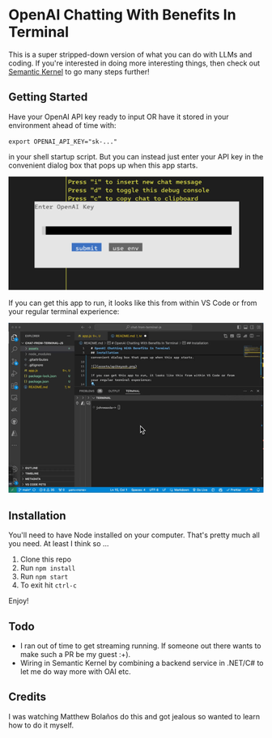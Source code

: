 # OpenAI Chatting With Benefits In Terminal

This is a super stripped-down version of what you can do with LLMs and coding. If you're interested in doing more interesting things, then check out [Semantic Kernel](https://github.com/microsoft/semantic-kernel) to go many steps further!

## Getting Started

Have your OpenAI API key ready to input OR have it stored in your environment ahead of time with:

`export OPENAI_API_KEY="sk-..."` 

in your shell startup script. But you can instead just enter your API key in the convenient dialog box that pops up when this app starts.

![](assets/apikeyask.png)

If you can get this app to run, it looks like this from within VS Code or from your regular terminal experience:

![](assets/quickdemo.gif)

## Installation

You'll need to have Node installed on your computer. That's pretty much all you need. At least I think so ...

1. Clone this repo
2. Run `npm install`
3. Run `npm start`
4. To exit hit `ctrl-c`

Enjoy!

## Todo

* I ran out of time to get streaming running. If someone out there wants to make such a PR be my guest :+).
* Wiring in Semantic Kernel by combining a backend service in .NET/C# to let me do way more with OAI etc.

## Credits

I was watching Matthew Bolaños do this and got jealous so wanted to learn how to do it myself.